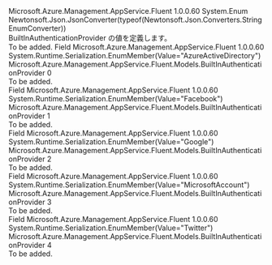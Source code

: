 <Type Name="BuiltInAuthenticationProvider" FullName="Microsoft.Azure.Management.AppService.Fluent.Models.BuiltInAuthenticationProvider">
  <TypeSignature Language="C#" Value="public enum BuiltInAuthenticationProvider" />
  <TypeSignature Language="ILAsm" Value=".class public auto ansi sealed BuiltInAuthenticationProvider extends System.Enum" />
  <TypeSignature Language="DocId" Value="T:Microsoft.Azure.Management.AppService.Fluent.Models.BuiltInAuthenticationProvider" />
  <TypeSignature Language="VB.NET" Value="Public Enum BuiltInAuthenticationProvider" />
  <TypeSignature Language="F#" Value="type BuiltInAuthenticationProvider = " />
  <AssemblyInfo>
    <AssemblyName>Microsoft.Azure.Management.AppService.Fluent</AssemblyName>
    <AssemblyVersion>1.0.0.60</AssemblyVersion>
  </AssemblyInfo>
  <Base>
    <BaseTypeName>System.Enum</BaseTypeName>
  </Base>
  <Attributes>
    <Attribute>
      <AttributeName>Newtonsoft.Json.JsonConverter(typeof(Newtonsoft.Json.Converters.StringEnumConverter))</AttributeName>
    </Attribute>
  </Attributes>
  <Docs>
    <summary>
            BuiltInAuthenticationProvider の値を定義します。
            </summary>
    <remarks>To be added.</remarks>
  </Docs>
  <Members>
    <Member MemberName="AzureActiveDirectory">
      <MemberSignature Language="C#" Value="AzureActiveDirectory" />
      <MemberSignature Language="ILAsm" Value=".field public static literal valuetype Microsoft.Azure.Management.AppService.Fluent.Models.BuiltInAuthenticationProvider AzureActiveDirectory = int32(0)" />
      <MemberSignature Language="DocId" Value="F:Microsoft.Azure.Management.AppService.Fluent.Models.BuiltInAuthenticationProvider.AzureActiveDirectory" />
      <MemberSignature Language="VB.NET" Value="AzureActiveDirectory" />
      <MemberSignature Language="F#" Value="AzureActiveDirectory = 0" Usage="Microsoft.Azure.Management.AppService.Fluent.Models.BuiltInAuthenticationProvider.AzureActiveDirectory" />
      <MemberType>Field</MemberType>
      <AssemblyInfo>
        <AssemblyName>Microsoft.Azure.Management.AppService.Fluent</AssemblyName>
        <AssemblyVersion>1.0.0.60</AssemblyVersion>
      </AssemblyInfo>
      <Attributes>
        <Attribute>
          <AttributeName>System.Runtime.Serialization.EnumMember(Value="AzureActiveDirectory")</AttributeName>
        </Attribute>
      </Attributes>
      <ReturnValue>
        <ReturnType>Microsoft.Azure.Management.AppService.Fluent.Models.BuiltInAuthenticationProvider</ReturnType>
      </ReturnValue>
      <MemberValue>0</MemberValue>
      <Docs>
        <summary>To be added.</summary>
      </Docs>
    </Member>
    <Member MemberName="Facebook">
      <MemberSignature Language="C#" Value="Facebook" />
      <MemberSignature Language="ILAsm" Value=".field public static literal valuetype Microsoft.Azure.Management.AppService.Fluent.Models.BuiltInAuthenticationProvider Facebook = int32(1)" />
      <MemberSignature Language="DocId" Value="F:Microsoft.Azure.Management.AppService.Fluent.Models.BuiltInAuthenticationProvider.Facebook" />
      <MemberSignature Language="VB.NET" Value="Facebook" />
      <MemberSignature Language="F#" Value="Facebook = 1" Usage="Microsoft.Azure.Management.AppService.Fluent.Models.BuiltInAuthenticationProvider.Facebook" />
      <MemberType>Field</MemberType>
      <AssemblyInfo>
        <AssemblyName>Microsoft.Azure.Management.AppService.Fluent</AssemblyName>
        <AssemblyVersion>1.0.0.60</AssemblyVersion>
      </AssemblyInfo>
      <Attributes>
        <Attribute>
          <AttributeName>System.Runtime.Serialization.EnumMember(Value="Facebook")</AttributeName>
        </Attribute>
      </Attributes>
      <ReturnValue>
        <ReturnType>Microsoft.Azure.Management.AppService.Fluent.Models.BuiltInAuthenticationProvider</ReturnType>
      </ReturnValue>
      <MemberValue>1</MemberValue>
      <Docs>
        <summary>To be added.</summary>
      </Docs>
    </Member>
    <Member MemberName="Google">
      <MemberSignature Language="C#" Value="Google" />
      <MemberSignature Language="ILAsm" Value=".field public static literal valuetype Microsoft.Azure.Management.AppService.Fluent.Models.BuiltInAuthenticationProvider Google = int32(2)" />
      <MemberSignature Language="DocId" Value="F:Microsoft.Azure.Management.AppService.Fluent.Models.BuiltInAuthenticationProvider.Google" />
      <MemberSignature Language="VB.NET" Value="Google" />
      <MemberSignature Language="F#" Value="Google = 2" Usage="Microsoft.Azure.Management.AppService.Fluent.Models.BuiltInAuthenticationProvider.Google" />
      <MemberType>Field</MemberType>
      <AssemblyInfo>
        <AssemblyName>Microsoft.Azure.Management.AppService.Fluent</AssemblyName>
        <AssemblyVersion>1.0.0.60</AssemblyVersion>
      </AssemblyInfo>
      <Attributes>
        <Attribute>
          <AttributeName>System.Runtime.Serialization.EnumMember(Value="Google")</AttributeName>
        </Attribute>
      </Attributes>
      <ReturnValue>
        <ReturnType>Microsoft.Azure.Management.AppService.Fluent.Models.BuiltInAuthenticationProvider</ReturnType>
      </ReturnValue>
      <MemberValue>2</MemberValue>
      <Docs>
        <summary>To be added.</summary>
      </Docs>
    </Member>
    <Member MemberName="MicrosoftAccount">
      <MemberSignature Language="C#" Value="MicrosoftAccount" />
      <MemberSignature Language="ILAsm" Value=".field public static literal valuetype Microsoft.Azure.Management.AppService.Fluent.Models.BuiltInAuthenticationProvider MicrosoftAccount = int32(3)" />
      <MemberSignature Language="DocId" Value="F:Microsoft.Azure.Management.AppService.Fluent.Models.BuiltInAuthenticationProvider.MicrosoftAccount" />
      <MemberSignature Language="VB.NET" Value="MicrosoftAccount" />
      <MemberSignature Language="F#" Value="MicrosoftAccount = 3" Usage="Microsoft.Azure.Management.AppService.Fluent.Models.BuiltInAuthenticationProvider.MicrosoftAccount" />
      <MemberType>Field</MemberType>
      <AssemblyInfo>
        <AssemblyName>Microsoft.Azure.Management.AppService.Fluent</AssemblyName>
        <AssemblyVersion>1.0.0.60</AssemblyVersion>
      </AssemblyInfo>
      <Attributes>
        <Attribute>
          <AttributeName>System.Runtime.Serialization.EnumMember(Value="MicrosoftAccount")</AttributeName>
        </Attribute>
      </Attributes>
      <ReturnValue>
        <ReturnType>Microsoft.Azure.Management.AppService.Fluent.Models.BuiltInAuthenticationProvider</ReturnType>
      </ReturnValue>
      <MemberValue>3</MemberValue>
      <Docs>
        <summary>To be added.</summary>
      </Docs>
    </Member>
    <Member MemberName="Twitter">
      <MemberSignature Language="C#" Value="Twitter" />
      <MemberSignature Language="ILAsm" Value=".field public static literal valuetype Microsoft.Azure.Management.AppService.Fluent.Models.BuiltInAuthenticationProvider Twitter = int32(4)" />
      <MemberSignature Language="DocId" Value="F:Microsoft.Azure.Management.AppService.Fluent.Models.BuiltInAuthenticationProvider.Twitter" />
      <MemberSignature Language="VB.NET" Value="Twitter" />
      <MemberSignature Language="F#" Value="Twitter = 4" Usage="Microsoft.Azure.Management.AppService.Fluent.Models.BuiltInAuthenticationProvider.Twitter" />
      <MemberType>Field</MemberType>
      <AssemblyInfo>
        <AssemblyName>Microsoft.Azure.Management.AppService.Fluent</AssemblyName>
        <AssemblyVersion>1.0.0.60</AssemblyVersion>
      </AssemblyInfo>
      <Attributes>
        <Attribute>
          <AttributeName>System.Runtime.Serialization.EnumMember(Value="Twitter")</AttributeName>
        </Attribute>
      </Attributes>
      <ReturnValue>
        <ReturnType>Microsoft.Azure.Management.AppService.Fluent.Models.BuiltInAuthenticationProvider</ReturnType>
      </ReturnValue>
      <MemberValue>4</MemberValue>
      <Docs>
        <summary>To be added.</summary>
      </Docs>
    </Member>
  </Members>
</Type>